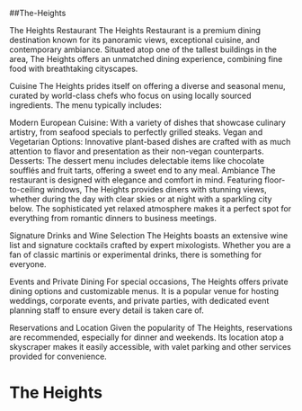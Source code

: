 ##The-Heights

The Heights Restaurant
The Heights Restaurant is a premium dining destination known for its panoramic views, exceptional cuisine, and contemporary ambiance. Situated atop one of the tallest buildings in the area, The Heights offers an unmatched dining experience, combining fine food with breathtaking cityscapes.

Cuisine
The Heights prides itself on offering a diverse and seasonal menu, curated by world-class chefs who focus on using locally sourced ingredients. The menu typically includes:

Modern European Cuisine: With a variety of dishes that showcase culinary artistry, from seafood specials to perfectly grilled steaks.
Vegan and Vegetarian Options: Innovative plant-based dishes are crafted with as much attention to flavor and presentation as their non-vegan counterparts.
Desserts: The dessert menu includes delectable items like chocolate soufflés and fruit tarts, offering a sweet end to any meal.
Ambiance
The restaurant is designed with elegance and comfort in mind. Featuring floor-to-ceiling windows, The Heights provides diners with stunning views, whether during the day with clear skies or at night with a sparkling city below. The sophisticated yet relaxed atmosphere makes it a perfect spot for everything from romantic dinners to business meetings.

Signature Drinks and Wine Selection
The Heights boasts an extensive wine list and signature cocktails crafted by expert mixologists. Whether you are a fan of classic martinis or experimental drinks, there is something for everyone.

Events and Private Dining
For special occasions, The Heights offers private dining options and customizable menus. It is a popular venue for hosting weddings, corporate events, and private parties, with dedicated event planning staff to ensure every detail is taken care of.

Reservations and Location
Given the popularity of The Heights, reservations are recommended, especially for dinner and weekends. Its location atop a skyscraper makes it easily accessible, with valet parking and other services provided for convenience.
# The Heights
